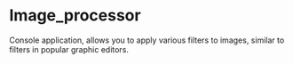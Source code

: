 # Image_processor
Сonsole application, allows you to apply various filters to images, similar to filters in popular graphic editors.
